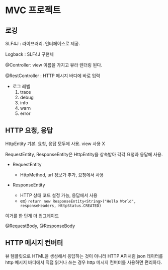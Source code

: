 # MVC 프로젝트

## 로깅

SLF4J : 라이브러리. 인터페이스로 제공.

Logback : SLF4J 구현체

@Controller: view 이름을 가지고 뷰라 렌더링 된다.

@RestController : HTTP 메시지 바디에 바로 입력

* 로그 레벨
    1) trace
    2) debug
    3) info
    4) warn
    5) error

## HTTP 요청, 응답

HttpEntity 기본. 요청, 응답 모두에 사용. view 사용 X

RequestEntity, ResponseEntity은 HttpEntity을 상속받아 각각 요청과 응답에 사용.

* RequestEntity
    * HttpMethod, url 정보가 추가, 요청에서 사용

* ResponseEntity
    * HTTP 상태 코드 설정 가능, 응답에서 사용
    * ex) `return new ResponseEntity<String>("Hello World", responseHeaders, HttpStatus.CREATED)`

이거를 한 단계 더 업그레이드

@RequestBody, @ResponseBody

## HTTP 메시지 컨버터

뷰 템플릿으로 HTML을 생성해서 응답하는 것이 아니라 HTTP API처럼 json 데이터를 http 메시지 바디에서 직접 읽거나 쓰는 경우 http 메시지 컨버터를 사용하면 편리하다.





